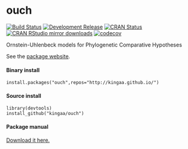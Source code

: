 # ouch

[![Build Status](https://travis-ci.org/kingaa/ouch.svg?branch=master)](https://travis-ci.org/kingaa/ouch)
[![Development Release](https://img.shields.io/github/release/kingaa/ouch.svg)](https://github.com/kingaa/ouch/)
[![CRAN Status](http://www.r-pkg.org/badges/version/ouch)](http://cran.r-project.org/package=ouch)
[![CRAN RStudio mirror downloads](http://cranlogs.r-pkg.org/badges/ouch)](http://www.r-pkg.org/pkg/ouch)
[![codecov](https://codecov.io/gh/kingaa/ouch/branch/master/graph/badge.svg)](https://codecov.io/gh/kingaa/ouch)

Ornstein-Uhlenbeck models for Phylogenetic Comparative Hypotheses

See the [package website](http://kingaa.github.io/ouch/).

#### Binary install

```
install.packages("ouch",repos="http://kingaa.github.io/")
```

#### Source install

```
library(devtools)  
install_github("kingaa/ouch")
```

#### Package manual

[Download it here.](http://kingaa.github.io/manuals/ouch.pdf)
